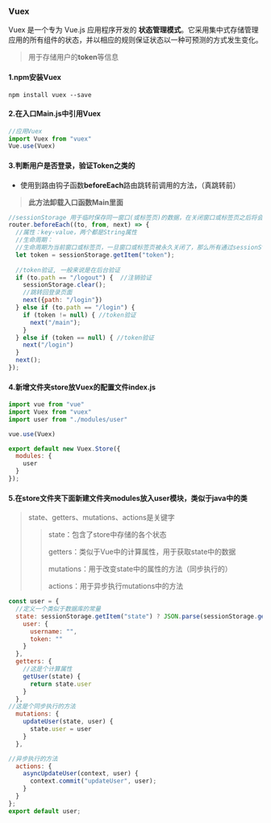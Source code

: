 ### Vuex

Vuex 是一个专为 Vue.js 应用程序开发的 **状态管理模式**。它采用集中式存储管理应用的所有组件的状态，并以相应的规则保证状态以一种可预测的方式发生变化。

> 用于存储用户的**token**等信息

#### 1.npm安装Vuex

```shell
npm install vuex --save
```

#### 2.在入口Main.js中引用Vuex

```js
//应用Vuex
import Vuex from "vuex"
Vue.use(Vuex)
```

#### 3.判断用户是否登录，验证Token之类的

* 使用到路由钩子函数**beforeEach**路由跳转前调用的方法，（真跳转前）

> **此方法卸载入口函数Main里面**

```js
//sessionStorage 用于临时保存同一窗口(或标签页)的数据，在关闭窗口或标签页之后将会删除这些数据
router.beforeEach((to, from, next) => {  
  //属性：key-value，两个都是String属性
  //生命周期：
  //生命周期为当前窗口或标签页，一旦窗口或标签页被永久关闭了，那么所有通过sessionStorage存储的数据也就被清空了。
  let token = sessionStorage.getItem("token");
    
  //token验证, 一般来说是在后台验证
  if (to.path == "/logout") {  //注销验证
    sessionStorage.clear();
    //跳转回登录页面
    next({path: "/login"})
  } else if (to.path == "/login") {
    if (token != null) { //token验证
      next("/main");
    }
  } else if (token == null) { //token验证
    next("/login")
  }
  next();
});
```

#### 4.新增文件夹store放Vuex的配置文件index.js

```js
import vue from "vue"
import Vuex from "vuex"
import user from "./modules/user"

vue.use(Vuex)

export default new Vuex.Store({
  modules: {
    user
  }
});
```

#### 5.在store文件夹下面新建文件夹modules放入user模块，类似于java中的类

> state、getters、mutations、actions是关键字
>
> > state：包含了store中存储的各个状态
> >
> > getters：类似于Vue中的计算属性，用于获取state中的数据
> >
> > mutations：用于改变state中的属性的方法（同步执行的）
> >
> > actions：用于异步执行mutations中的方法

```js
const user = {
  //定义一个类似于数据库的常量
  state: sessionStorage.getItem("state") ? JSON.parse(sessionStorage.getItem("state")) : {
    user: {
      username: "",
      token: ""
    }
  },
  getters: {
    //这是个计算属性
    getUser(state) {
      return state.user
    }
  },
//这是个同步执行的方法
  mutations: {
    updateUser(state, user) {
      state.user = user
    }
  },

//异步执行的方法
  actions: {
    asyncUpdateUser(context, user) {
      context.commit("updateUser", user);
    }
  }
};
export default user;
```

